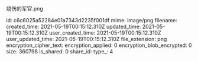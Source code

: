 烧伤的军官.png

id: c6c6025a52284e01a7343d2235f001df
mime: image/png
filename: 
created_time: 2021-05-19T00:15:12.310Z
updated_time: 2021-05-19T00:15:12.310Z
user_created_time: 2021-05-19T00:15:12.310Z
user_updated_time: 2021-05-19T00:15:12.310Z
file_extension: png
encryption_cipher_text: 
encryption_applied: 0
encryption_blob_encrypted: 0
size: 360798
is_shared: 0
share_id: 
type_: 4
